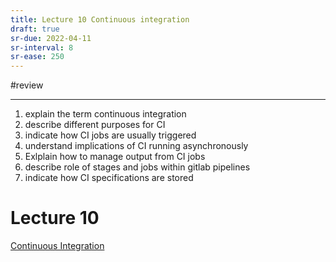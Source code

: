 ```yaml
---
title: Lecture 10 Continuous integration
draft: true
sr-due: 2022-04-11
sr-interval: 8
sr-ease: 250
---
```

#review 

---

1. explain the term continuous integration
2. describe different purposes for CI
3. indicate how CI jobs are usually triggered
4. understand implications of CI running asynchronously
5. Exlplain how to manage output from CI jobs
6. describe role of stages and jobs within gitlab pipelines
7. indicate how CI specifications are stored


# Lecture 10 
[Continuous Integration](out/notes/continuous-integration.md)